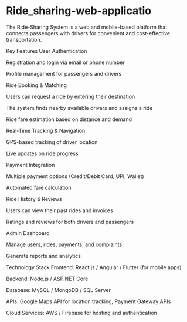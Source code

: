 # Ride_sharing-web-applicatio
The Ride-Sharing System is a web and mobile-based platform that connects passengers with drivers for convenient and cost-effective transportation. 

Key Features
User Authentication

Registration and login via email or phone number

Profile management for passengers and drivers

Ride Booking & Matching

Users can request a ride by entering their destination

The system finds nearby available drivers and assigns a ride

Ride fare estimation based on distance and demand

Real-Time Tracking & Navigation

GPS-based tracking of driver location

Live updates on ride progress

Payment Integration

Multiple payment options (Credit/Debit Card, UPI, Wallet)

Automated fare calculation

Ride History & Reviews

Users can view their past rides and invoices

Ratings and reviews for both drivers and passengers

Admin Dashboard

Manage users, rides, payments, and complaints

Generate reports and analytics

Technology Stack
Frontend: React.js / Angular / Flutter (for mobile apps)

Backend: Node.js / ASP.NET Core

Database: MySQL / MongoDB / SQL Server

APIs: Google Maps API for location tracking, Payment Gateway APIs

Cloud Services: AWS / Firebase for hosting and authentication
